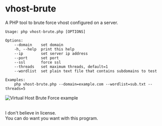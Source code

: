 # vhost-brute
A PHP tool to brute force vhost configured on a server.  

```
Usage: php vhost-brute.php [OPTIONS]

Options:
	--domain	set domain
	-h, --help	print this help
	--ip		set server ip address
	--port		set port
	--ssl		force ssl
	--threads	set maximum threads, default=1
	--wordlist	set plain text file that contains subdomains to test

Examples:
	php vhost-brute.php --domain=example.com --wordlist=sub.txt --threads=5
```

<img src="https://raw.githubusercontent.com/gwen001/vhost-brute/master/example.jpg" alt="Virtual Host Brute Force example">
<br><br>

I don't believe in license.  
You can do want you want with this program.  


